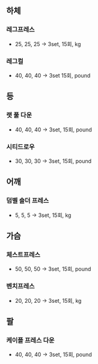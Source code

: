 ## 하체

### 레그프레스

- 25, 25, 25 -> 3set, 15회, kg

### 레그컬

- 40, 40, 40 -> 3set 15회, pound

## 등

### 랫 풀 다운

- 40, 40, 40 -> 3set, 15회, pound

### 시티드로우

- 30, 30, 30 -> 3set, 15회, pound

## 어깨

### 덤벨 숄더 프레스

- 5, 5, 5 -> 3set, 15회, kg

## 가슴

### 체스트프레스

- 50, 50, 50 -> 3set, 15회, pound

### 벤치프레스

- 20, 20, 20 -> 3set, 15회, kg

## 팔

### 케이플 프레스 다운

- 40, 40, 40 -> 3set, 15회, pound
